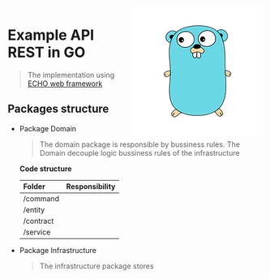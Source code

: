 <img src="go-readme.png" align="right" />

# Example API REST in GO

> The implementation using [ECHO web framework](https://echo.labstack.com/)

## Packages structure

- Package Domain

  > The domain package is responsible by bussiness rules. The Domain decouple logic bussiness rules of the infrastructure

  **Code structure**

  |   Folder   |        Responsibility          | 
  |------------|--------------------------------|
  |  /command  |                                |
  |  /entity   |                                |
  |  /contract |                                |
  |  /service  |                                |
    
- Package Infrastructure

  > The infrastructure package stores